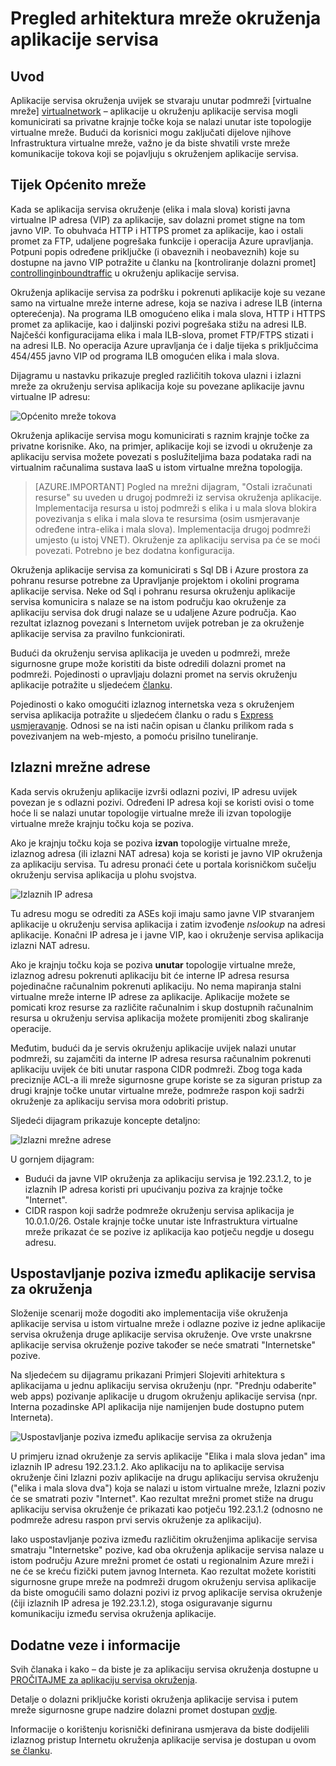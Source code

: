 <properties 
    pageTitle="Pregled arhitektura mreže okruženja aplikacije servisa" 
    description="Pregled arhitekture ofApp topologije mrežni servis okruženja." 
    services="app-service" 
    documentationCenter="" 
    authors="stefsch" 
    manager="wpickett" 
    editor=""/>

<tags 
    ms.service="app-service" 
    ms.workload="na" 
    ms.tgt_pltfrm="na" 
    ms.devlang="na" 
    ms.topic="article" 
    ms.date="10/04/2016" 
    ms.author="stefsch"/>   

# <a name="network-architecture-overview-of-app-service-environments"></a>Pregled arhitektura mreže okruženja aplikacije servisa

## <a name="introduction"></a>Uvod ##
Aplikacije servisa okruženja uvijek se stvaraju unutar podmreži [virtualne mreže] [ virtualnetwork] – aplikacije u okruženju aplikacije servisa mogli komunicirati sa privatne krajnje točke koja se nalazi unutar iste topologije virtualne mreže.  Budući da korisnici mogu zaključati dijelove njihove Infrastruktura virtualne mreže, važno je da biste shvatili vrste mreže komunikacije tokova koji se pojavljuju s okruženjem aplikacije servisa.

## <a name="general-network-flow"></a>Tijek Općenito mreže ##
 
Kada se aplikacija servisa okruženje (elika i mala slova) koristi javna virtualne IP adresa (VIP) za aplikacije, sav dolazni promet stigne na tom javno VIP.  To obuhvaća HTTP i HTTPS promet za aplikacije, kao i ostali promet za FTP, udaljene pogrešaka funkcije i operacija Azure upravljanja.  Potpuni popis određene priključke (i obaveznih i neobaveznih) koje su dostupne na javno VIP potražite u članku na [kontroliranje dolazni promet] [ controllinginboundtraffic] u okruženju aplikacije servisa. 

Okruženja aplikacije servisa za podršku i pokrenuti aplikacije koje su vezane samo na virtualne mreže interne adrese, koja se naziva i adrese ILB (interna opterećenja).  Na programa ILB omogućeno elika i mala slova, HTTP i HTTPS promet za aplikacije, kao i daljinski pozivi pogrešaka stižu na adresi ILB.  Najčešći konfiguracijama elika i mala ILB-slova, promet FTP/FTPS stizati i na adresi ILB.  No operacija Azure upravljanja će i dalje tijeka s priključcima 454/455 javno VIP od programa ILB omogućen elika i mala slova.

Dijagramu u nastavku prikazuje pregled različitih tokova ulazni i izlazni mreže za okruženju servisa aplikacija koje su povezane aplikacije javnu virtualne IP adresu:

![Općenito mreže tokova][GeneralNetworkFlows]

Okruženja aplikacije servisa mogu komunicirati s raznim krajnje točke za privatne korisnike.  Ako, na primjer, aplikacije koji se izvodi u okruženje za aplikaciju servisa možete povezati s poslužiteljima baza podataka radi na virtualnim računalima sustava IaaS u istom virtualne mrežna topologija.

>[AZURE.IMPORTANT] Pogled na mrežni dijagram, "Ostali izračunati resurse" su uveden u drugoj podmreži iz servisa okruženja aplikacije. Implementacija resursa u istoj podmreži s elika i u mala slova blokira povezivanja s elika i mala slova te resursima (osim usmjeravanje određene intra-elika i mala slova). Implementacija drugoj podmreži umjesto (u istoj VNET). Okruženje za aplikaciju servisa pa će se moći povezati. Potrebno je bez dodatna konfiguracija.

Okruženja aplikacije servisa za komunicirati s Sql DB i Azure prostora za pohranu resurse potrebne za Upravljanje projektom i okolini programa aplikacije servisa.  Neke od Sql i pohranu resursa okruženju aplikacije servisa komunicira s nalaze se na istom području kao okruženje za aplikaciju servisa dok drugi nalaze se u udaljene Azure područja.  Kao rezultat izlaznog povezani s Internetom uvijek potreban je za okruženje aplikacije servisa za pravilno funkcionirati. 

Budući da okruženju servisa aplikacija je uveden u podmreži, mreže sigurnosne grupe može koristiti da biste odredili dolazni promet na podmreži.  Pojedinosti o upravljaju dolazni promet na servis okruženju aplikacije potražite u sljedećem [članku][controllinginboundtraffic].

Pojedinosti o kako omogućiti izlaznog internetska veza s okruženjem servisa aplikacija potražite u sljedećem članku o radu s [Express usmjeravanje][ExpressRoute].  Odnosi se na isti način opisan u članku prilikom rada s povezivanjem na web-mjesto, a pomoću prisilno tuneliranje.

## <a name="outbound-network-addresses"></a>Izlazni mrežne adrese ##
Kada servis okruženju aplikacije izvrši odlazni pozivi, IP adresu uvijek povezan je s odlazni pozivi.  Određeni IP adresa koji se koristi ovisi o tome hoće li se nalazi unutar topologije virtualne mreže ili izvan topologije virtualne mreže krajnju točku koja se poziva.

Ako je krajnju točku koja se poziva **izvan** topologije virtualne mreže, izlaznog adresa (ili izlazni NAT adresa) koja se koristi je javno VIP okruženja za aplikaciju servisa.  Tu adresu pronaći ćete u portala korisničkom sučelju okruženju servisa aplikacija u plohu svojstva.
 
![Izlaznih IP adresa][OutboundIPAddress]

Tu adresu mogu se odrediti za ASEs koji imaju samo javne VIP stvaranjem aplikacije u okruženju servisa aplikacija i zatim izvođenje *nslookup* na adresi aplikacije. Konačni IP adresa je i javne VIP, kao i okruženje servisa aplikacija izlazni NAT adresu.

Ako je krajnju točku koja se poziva **unutar** topologije virtualne mreže, izlaznog adresu pokrenuti aplikaciju bit će interne IP adresa resursa pojedinačne računalnim pokrenuti aplikaciju.  No nema mapiranja stalni virtualne mreže interne IP adrese za aplikacije.  Aplikacije možete se pomicati kroz resurse za različite računalnim i skup dostupnih računalnim resursa u okruženju servisa aplikacija možete promijeniti zbog skaliranje operacije.

Međutim, budući da je servis okruženju aplikacije uvijek nalazi unutar podmreži, su zajamčiti da interne IP adresa resursa računalnim pokrenuti aplikaciju uvijek će biti unutar raspona CIDR podmreži.  Zbog toga kada preciznije ACL-a ili mreže sigurnosne grupe koriste se za siguran pristup za drugi krajnje točke unutar virtualne mreže, podmreže raspon koji sadrži okruženje za aplikaciju servisa mora odobriti pristup.

Sljedeći dijagram prikazuje koncepte detaljno:

![Izlazni mrežne adrese][OutboundNetworkAddresses]

U gornjem dijagram:

- Budući da javne VIP okruženja za aplikaciju servisa je 192.23.1.2, to je izlaznih IP adresa koristi pri upućivanju poziva za krajnje točke "Internet".
- CIDR raspon koji sadrže podmreže okruženju servisa aplikacija je 10.0.1.0/26.  Ostale krajnje točke unutar iste Infrastruktura virtualne mreže prikazat će se pozive iz aplikacija kao potječu negdje u dosegu adresu.

## <a name="calls-between-app-service-environments"></a>Uspostavljanje poziva između aplikacije servisa za okruženja ##
Složenije scenarij može dogoditi ako implementacija više okruženja aplikacije servisa u istom virtualne mreže i odlazne pozive iz jedne aplikacije servisa okruženja druge aplikacije servisa okruženje.  Ove vrste unakrsne aplikacije servisa okruženje pozive također se neće smatrati "Internetske" pozive.

Na sljedećem su dijagramu prikazani Primjeri Slojeviti arhitektura s aplikacijama u jednu aplikaciju servisa okruženju (npr. "Prednju odaberite" web apps) pozivanje aplikacije u drugom okruženju aplikacije servisa (npr. Interna pozadinske API aplikacija nije namijenjen bude dostupno putem Interneta). 

![Uspostavljanje poziva između aplikacije servisa za okruženja][CallsBetweenAppServiceEnvironments] 

U primjeru iznad okruženje za servis aplikacije "Elika i mala slova jedan" ima izlaznih IP adresu 192.23.1.2.  Ako aplikaciju na to aplikacije servisa okruženje čini Izlazni poziv aplikacije na drugu aplikaciju servisa okruženju ("elika i mala slova dva") koja se nalazi u istom virtualne mreže, Izlazni poziv će se smatrati poziv "Internet".  Kao rezultat mrežni promet stiže na drugu aplikaciju servisa okruženje će prikazati kao potječu 192.23.1.2 (odnosno ne podmreže adresu raspon prvi servis okruženje za aplikaciju).

Iako uspostavljanje poziva između različitim okruženjima aplikacije servisa smatraju "Internetske" pozive, kad oba okruženja aplikacije servisa nalaze u istom području Azure mrežni promet će ostati u regionalnim Azure mreži i ne će se kreću fizički putem javnog Interneta.  Kao rezultat možete koristiti sigurnosne grupe mreže na podmreži drugom okruženju servisa aplikacije da biste omogućili samo dolazni pozivi iz prvog aplikacije servisa okruženje (čiji izlaznih IP adresa je 192.23.1.2), stoga osiguravanje sigurnu komunikaciju između servisa okruženja aplikacije.

## <a name="additional-links-and-information"></a>Dodatne veze i informacije ##
Svih članaka i kako – da biste je za aplikaciju servisa okruženja dostupne u [PROČITAJME za aplikaciju servisa okruženja](../app-service/app-service-app-service-environments-readme.md).

Detalje o dolazni priključke koristi okruženja aplikacije servisa i putem mreže sigurnosne grupe nadzire dolazni promet dostupan [ovdje][controllinginboundtraffic].

Informacije o korištenju korisnički definirana usmjerava da biste dodijelili izlaznog pristup Internetu okruženja aplikacije servisa je dostupan u ovom [se članku][ExpressRoute]. 


<!-- LINKS -->
[virtualnetwork]: http://azure.microsoft.com/services/virtual-network/
[controllinginboundtraffic]:  http://azure.microsoft.com/documentation/articles/app-service-app-service-environment-control-inbound-traffic/
[ExpressRoute]:  http://azure.microsoft.com/documentation/articles/app-service-app-service-environment-network-configuration-expressroute/

<!-- IMAGES -->
[GeneralNetworkFlows]: ./media/app-service-app-service-environment-network-architecture-overview/NetworkOverview-1.png
[OutboundIPAddress]: ./media/app-service-app-service-environment-network-architecture-overview/OutboundIPAddress-1.png
[OutboundNetworkAddresses]: ./media/app-service-app-service-environment-network-architecture-overview/OutboundNetworkAddresses-1.png
[CallsBetweenAppServiceEnvironments]: ./media/app-service-app-service-environment-network-architecture-overview/CallsBetweenEnvironments-1.png

